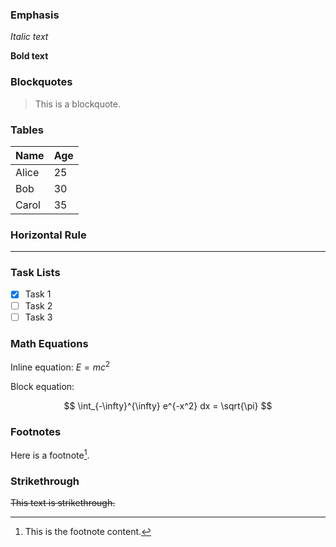 ### Emphasis

_Italic text_

**Bold text**

### Blockquotes

> This is a blockquote.

### Tables

| Name  | Age |
| ----- | --- |
| Alice | 25  |
| Bob   | 30  |
| Carol | 35  |

### Horizontal Rule

---

### Task Lists

- [x] Task 1
- [ ] Task 2
- [ ] Task 3

### Math Equations

Inline equation: $E=mc^2$

Block equation:

$$
\int_{-\infty}^{\infty} e^{-x^2} dx = \sqrt{\pi}
$$

### Footnotes

Here is a footnote[^1].

[^1]: This is the footnote content.

### Strikethrough

~~This text is strikethrough.~~
